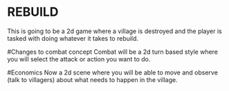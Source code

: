 # REBUILD

This is going to be a 2d game where a village is destroyed and the player is tasked with doing whatever it takes 
to rebuild.

#Changes to combat concept
Combat will be a 2d turn based style where you will select the attack or action you want to do.

#Economics
Now a 2d scene where you will be able to move and observe (talk to villagers) about what needs to happen in the village.
